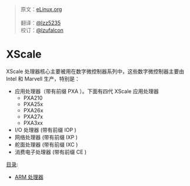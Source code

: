 > 原文：[eLinux.org](http://eLinux.org/XScale.md)<br/>                                              
> 翻译：[@lzz5235](https://github.com/lzz5235)<br/>
> 校订：[@lzufalcon](https://github.com/lzufalcon)<br/>


# XScale

XScale 处理器核心主要被用在数字微控制器系列中，这些数字微控制器主要由 Intel 和 Marvell 生产，特别是：

-   应用处理器（带有前缀 PXA ）。下面有四代 XScale 应用处理器
    -   PXA210
    -   PXA25x
    -   PXA26x
    -   PXA27x
    -   PXA3xx
-   I/O 处理器 (带有前缀 IOP )
-   网络处理器 (带有前缀 IXP ) 
-   舵面处理器 (带有前缀 IXC )
-   消费电子处理器 (带有前缀 CE )


[目录](http://eLinux.org/Special:Categories "Special:Categories"):

-   [ARM 处理器](http://eLinux.org/Category:ARM_processors "Category:ARM processors")

